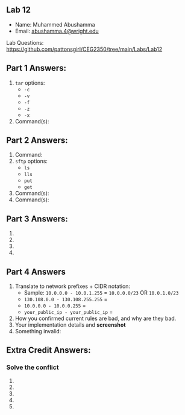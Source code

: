 ## Lab 12

- Name: Muhammed Abushamma
- Email: abushamma.4@wright.edu

Lab Questions: https://github.com/pattonsgirl/CEG2350/tree/main/Labs/Lab12

## Part 1 Answers:

1. `tar` options:
   - `-c`
   - `-v`
   - `-f`
   - `-z`
   - `-x`
2. Command(s):

## Part 2 Answers:

1. Command:
2. `sftp` options:
   - `ls`
   - `lls`
   - `put`
   - `get`
3. Command(s):
4. Command(s):

## Part 3 Answers:

1.
2.
3.
4.

## Part 4 Answers

1. Translate to network prefixes + CIDR notation:
   - Sample: `10.0.0.0 - 10.0.1.255` = `10.0.0.0/23` OR `10.0.1.0/23`
   - `130.108.0.0 - 130.108.255.255` =
   - `10.0.0.0 - 10.0.0.255` =
   - `your_public_ip - your_public_ip` =
2. How you confirmed current rules are bad, and why are they bad.
3. Your implementation details and **screenshot**
4. Something invalid:

## Extra Credit Answers:

### Solve the conflict

1.
2.
3.
4.
5.
